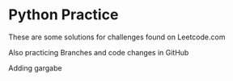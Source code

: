 # Python Practice

These are some solutions for challenges found on Leetcode.com

Also practicing Branches and code changes in GitHub

Adding gargabe